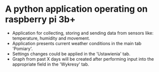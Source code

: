 # A python application operating on raspberry pi 3b+

* Application for collecting, storing and sending data from sensors like: temperature, humidity and movement.
* Application presents current weather conditions in the main tab 'Pomiary'.
* Settings changes could be applied in the 'Ustawienia' tab.
* Graph from past X days will be created after performing input into the appropriate field in the 'Wykresy' tab.

